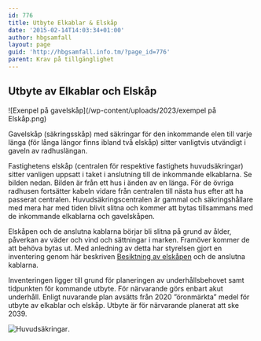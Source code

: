 ```yaml
---
id: 776
title: Utbyte Elkablar & Elskåp
date: '2015-02-14T14:03:34+01:00'
author: hbgsamfall
layout: page
guid: 'http://hbgsamfall.info.tm/?page_id=776'
parent: Krav på tillgänglighet
---
```


## Utbyte av Elkablar och Elskåp  

![Exenpel på gavelskåp](/wp-content/uploads/2023/exempel på Elskåp.png)  

Gavelskåp (säkringsskåp) med säkringar för den inkommande elen till varje länga (för långa längor finns ibland två elskåp) sitter vanligtvis utvändigt i gaveln av radhuslängan.

Fastighetens elskåp (centralen för respektive fastighets huvudsäkringar) sitter vanligen uppsatt i taket i anslutning till de inkommande elkablarna. Se bilden nedan. Bilden är från ett hus i änden av en länga. För de övriga radhusen fortsätter kabeln vidare från centralen till nästa hus efter att ha passerat centralen. Huvudsäkringscentralen är gammal och säkringshållare med mera har med tiden blivit slitna och kommer att bytas tillsammans med de inkommande elkablarna och gavelskåpen.

Elskåpen och de anslutna kablarna börjar bli slitna på grund av ålder, påverkan av väder och vind och sättningar i marken. Framöver kommer de att behöva bytas ut. Med anledning av detta har styrelsen gjort en inventering genom här beskriven [Besiktning av elskåpen](/wp-content/uploads/2015/02/Besiktning-av-elskåp.pdf) och de anslutna kablarna.

 Inventeringen ligger till grund för planeringen av underhållsbehovet samt tidpunkten för kommande utbyte. För närvarande görs enbart akut underhåll. Enligt nuvarande plan avsätts från 2020 ”öronmärkta” medel för utbyte av elkablar och elskåp. Utbyte är för närvarande planerat att ske 2039.

![Huvudsäkringar](/wp-content/uploads/2022/09/Huvudsäkringscentral.jpg).
